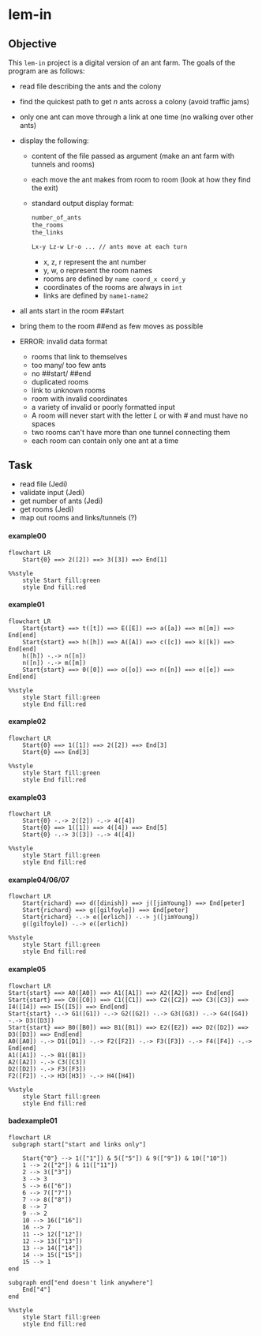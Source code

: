 # lem-in

## Objective

This `lem-in` project is a digital version of an ant farm. The goals of the program are as follows:

- read file describing the ants and the colony
- find the quickest path to get _n_ ants across a colony (avoid traffic jams)
- only one ant can move through a link at one time (no walking over other ants)
- display the following:
  - content of the file passed as argument (make an ant farm with tunnels and rooms)
  - each move the ant makes from room to room (look at how they find the exit)
  - standard output display format:

    ```bash
    number_of_ants
    the_rooms
    the_links

    Lx-y Lz-w Lr-o ... // ants move at each turn
    ```

    - x, z, r represent the ant number
    - y, w, o represent the room names
    - rooms are defined by `name coord_x coord_y`
    - coordinates of the rooms are always in `int`
    - links are defined by `name1-name2`

- all ants start in the room ##start
- bring them to the room ##end as few moves as possible

- ERROR: invalid data format
  - rooms that link to themselves
  - too many/ too few ants
  - no ##start/ ##end
  - duplicated rooms
  - link to unknown rooms
  - room with invalid coordinates
  - a variety of invalid or poorly formatted input
  - A room will never start with the letter _L_ or with _#_ and must have no spaces
  - two rooms can't have more than one tunnel connecting them
  - each room can contain only one ant at a time

## Task

- read file (Jedi)
- validate input (Jedi)
- get number of ants (Jedi)
- get rooms (Jedi)
- map out rooms and links/tunnels (?)

#### example00

```mermaid
flowchart LR
    Start{0} ==> 2([2]) ==> 3([3]) ==> End[1]

%%style
    style Start fill:green
    style End fill:red
```

#### example01

```mermaid
flowchart LR
    Start{start} ==> t([t]) ==> E([E]) ==> a([a]) ==> m([m]) ==> End[end]
    Start{start} ==> h([h]) ==> A([A]) ==> c([c]) ==> k([k]) ==> End[end]
    h([h]) -.-> n([n])
    n([n]) -.-> m([m])
    Start{start} ==> 0([0]) ==> o([o]) ==> n([n]) ==> e([e]) ==> End[end]

%%style
    style Start fill:green
    style End fill:red
```

#### example02

```mermaid
flowchart LR
    Start{0} ==> 1([1]) ==> 2([2]) ==> End[3]
    Start{0} ==> End[3]
    
%%style
    style Start fill:green
    style End fill:red
```

#### example03

```mermaid
flowchart LR
    Start{0} -.-> 2([2]) -.-> 4([4])
    Start{0} ==> 1([1]) ==> 4([4]) ==> End[5]
    Start{0} -.-> 3([3]) -.-> 4([4])

%%style
    style Start fill:green
    style End fill:red
```

#### example04/06/07

```mermaid
flowchart LR
    Start{richard} ==> d([dinish]) ==> j([jimYoung]) ==> End[peter]
    Start{richard} ==> g([gilfoyle]) ==> End[peter]
    Start{richard} -.-> e([erlich]) -.-> j([jimYoung])
    g([gilfoyle]) -.-> e([erlich])

%%style
    style Start fill:green
    style End fill:red
```

#### example05

```mermaid
flowchart LR
Start{start} ==> A0([A0]) ==> A1([A1]) ==> A2([A2]) ==> End[end]
Start{start} ==> C0([C0]) ==> C1([C1]) ==> C2([C2]) ==> C3([C3]) ==> I4([I4]) ==> I5([I5]) ==> End[end]
Start{start} -.-> G1([G1]) -.-> G2([G2]) -.-> G3([G3]) -.-> G4([G4]) -.-> D3([D3])
Start{start} ==> B0([B0]) ==> B1([B1]) ==> E2([E2]) ==> D2([D2]) ==> D3([D3]) ==> End[end]
A0([A0]) -.-> D1([D1]) -.-> F2([F2]) -.-> F3([F3]) -.-> F4([F4]) -.-> End[end]
A1([A1]) -.-> B1([B1])
A2([A2]) -.-> C3([C3])
D2([D2]) -.-> F3([F3])
F2([F2]) -.-> H3([H3]) -.-> H4([H4])

%%style
    style Start fill:green
    style End fill:red
```

#### badexample01

```mermaid
flowchart LR
 subgraph start["start and links only"]
        
    Start{"0"} --> 1(["1"]) & 5(["5"]) & 9(["9"]) & 10(["10"])
    1 --> 2(["2"]) & 11(["11"])
    2 --> 3(["3"])
    3 --> 3
    5 --> 6(["6"])
    6 --> 7(["7"])
    7 --> 8(["8"])
    8 --> 7
    9 --> 2
    10 --> 16(["16"])
    16 --> 7
    11 --> 12(["12"])
    12 --> 13(["13"])
    13 --> 14(["14"])
    14 --> 15(["15"])
    15 --> 1
end

subgraph end["end doesn't link anywhere"]
    End["4"]
end

%%style
    style Start fill:green
    style End fill:red
```